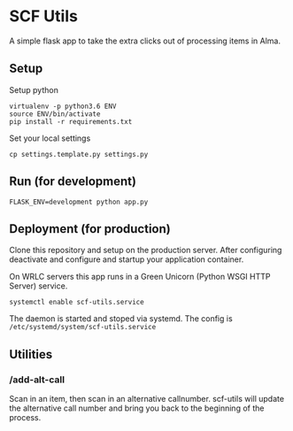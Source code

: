 # SCF Utils
A simple flask app to take the extra clicks out of processing items in Alma.

## Setup
Setup python
```
virtualenv -p python3.6 ENV
source ENV/bin/activate
pip install -r requirements.txt
```

Set your local settings
```
cp settings.template.py settings.py
```
## Run (for development)
```
FLASK_ENV=development python app.py
```
## Deployment (for production)
Clone this repository and setup on the production server. After configuring deactivate and configure and startup your application container.

On WRLC servers this app runs in a Green Unicorn (Python WSGI HTTP Server) service. 
```
systemctl enable scf-utils.service
```
The daemon is started and stoped via systemd. The config is `/etc/systemd/system/scf-utils.service`

## Utilities
### /add-alt-call
Scan in an item, then scan in an alternative callnumber. scf-utils will update the alternative call number and bring you back to the beginning of the process.
